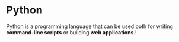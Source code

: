 # Python

Python is a programming language that can be used both for writing **command-line scripts** or building **web applications**.!
